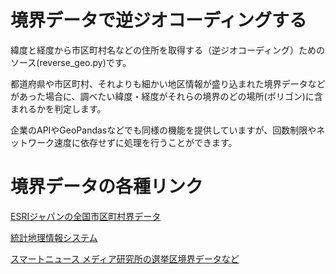 # 境界データで逆ジオコーディングする

緯度と経度から市区町村名などの住所を取得する（逆ジオコーディング）ためのソース(reverse_geo.py)です。

都道府県や市区町村、それよりも細かい地区情報が盛り込まれた境界データなどがあった場合に、調べたい緯度・経度がそれらの境界のどの場所(ポリゴン)に含まれるかを判定します。

企業のAPIやGeoPandasなどでも同様の機能を提供していますが、回数制限やネットワーク速度に依存せずに処理を行うことができます。

# 境界データの各種リンク
[ESRIジャパンの全国市区町村界データ](https://www.esrij.com/products/japan-shp/)

[統計地理情報システム](https://www.e-stat.go.jp/gis/statmap-search?type=2)

[スマートニュース メディア研究所の選挙区境界データなど](https://smartnews-smri.com/research/research-757/)
